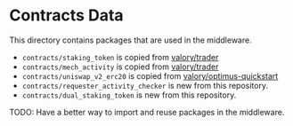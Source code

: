 # Contracts Data

This directory contains packages that are used in the middleware.

- `contracts/staking_token` is copied from [valory/trader](https://github.com/valory-xyz/trader/tree/main/packages/valory/contracts/staking_token)
- `contracts/mech_activity` is copied from [valory/trader](https://github.com/valory-xyz/trader/tree/main/packages/valory/contracts/mech_activity)
- `contracts/uniswap_v2_erc20` is copied from [valory/optimus-quickstart](https://github.com/valory-xyz/optimus-quickstart/tree/main/operate/data/contracts/uniswap_v2_erc20)
- `contracts/requester_activity_checker` is new from this repository.
- `contracts/dual_staking_token` is new from this repository.

TODO: Have a better way to import and reuse packages in the middleware.
